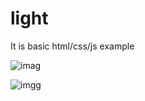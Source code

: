 # light
It is basic html/css/js example


![imag](https://github.com/nupeldakandemir/light/assets/120253252/8cf8cd41-5839-4643-839d-bab001185592)


![imgg](https://github.com/nupeldakandemir/light/assets/120253252/0149d15c-5cbd-42e1-ab83-cb1511bf972c)
